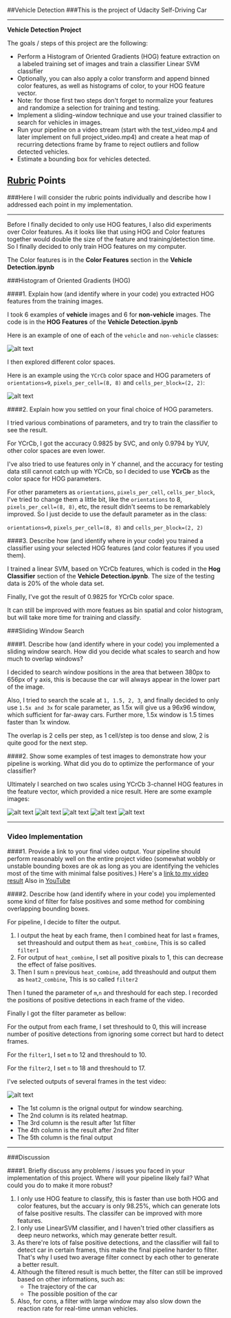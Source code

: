 ##Vehicle Detection
###This is the project of Udacity Self-Driving Car

---

**Vehicle Detection Project**

The goals / steps of this project are the following:

* Perform a Histogram of Oriented Gradients (HOG) feature extraction on a labeled training set of images and train a classifier Linear SVM classifier
* Optionally, you can also apply a color transform and append binned color features, as well as histograms of color, to your HOG feature vector. 
* Note: for those first two steps don't forget to normalize your features and randomize a selection for training and testing.
* Implement a sliding-window technique and use your trained classifier to search for vehicles in images.
* Run your pipeline on a video stream (start with the test_video.mp4 and later implement on full project_video.mp4) and create a heat map of recurring detections frame by frame to reject outliers and follow detected vehicles.
* Estimate a bounding box for vehicles detected.

[//]: # (Image References)
[image1]: ./output_images/car_not_car.png
[image2]: ./output_images/HOG_example.png
[image3]: ./output_images/sliding_window1.png
[image4]: ./output_images/sliding_window2.png
[image5]: ./output_images/sliding_window3.png
[image6]: ./output_images/sliding_window4.png
[image7]: ./output_images/sliding_window5.png
[image8]: ./output_images/t1_10|12_17|18.png
[video1]: ./output_images/output_10|12_17|18.mp4

## [Rubric](https://review.udacity.com/#!/rubrics/513/view) Points
###Here I will consider the rubric points individually and describe how I addressed each point in my implementation.  

---

Before I finally decided to only use HOG features, I also did experiments over Color features. As it looks like that using HOG and Color features together would double the size of the feature and training/detection time. So I finally decided to only train HOG features on my computer.

The Color features is in the **Color Features** section in the **Vehicle Detection.ipynb**

###Histogram of Oriented Gradients (HOG)

####1. Explain how (and identify where in your code) you extracted HOG features from the training images.

I took 6 examples of **vehicle** images and 6 for **non-vehicle** images. The code is in the **HOG Features** of the **Vehicle Detection.ipynb**

Here is an example of one of each of the `vehicle` and `non-vehicle` classes:

![alt text][image1]

I then explored different color spaces. 

Here is an example using the `YCrCb` color space and HOG parameters of `orientations=9`, `pixels_per_cell=(8, 8)` and `cells_per_block=(2, 2)`:


![alt text][image2]

####2. Explain how you settled on your final choice of HOG parameters.

I tried various combinations of parameters, and try to train the classifier to see the result.

For YCrCb, I got the accuracy 0.9825 by SVC, and only 0.9794 by YUV, other color spaces are even lower.

I've also tried to use features only in Y channel, and the accuracy for testing data still cannot catch up with YCrCb, so I decided to use **YCrCb** as the color space for HOG parameters.

For other parameters as `orientations`, `pixels_per_cell`, `cells_per_block`, I've tried to change them a little bit, like the `orientations` to 8, `pixels_per_cell=(8, 8)`, etc, the result didn't seems to be remarkablely improved. So I just decide to use the default parameter as in the class:

`orientations=9`, `pixels_per_cell=(8, 8)` and `cells_per_block=(2, 2)`

####3. Describe how (and identify where in your code) you trained a classifier using your selected HOG features (and color features if you used them).

I trained a linear SVM, based on YCrCb features, which is coded in the **Hog Classifier** section of the **Vehicle Detection.ipynb**. The size of the testing data is 20% of the whole data set. 

Finally, I've got the result of 0.9825 for YCrCb color space.

It can still be improved with more featues as bin spatial and color histogram, but will take more time for training and classify.

###Sliding Window Search

####1. Describe how (and identify where in your code) you implemented a sliding window search.  How did you decide what scales to search and how much to overlap windows?

I decided to search window positions in the area that between 380px to 656px of y axis, this is because the car will always appear in the lower part of the image.

Also, I tried to search the scale at `1, 1.5, 2, 3`, and finally decided to only use `1.5x and 3x` for scale parameter, as 1.5x will give us a 96x96 window, which sufficient for far-away cars. Further more, 1.5x window is 1.5 times faster than 1x window.

The overlap is 2 cells per step, as 1 cell/step is too dense and slow, 2 is quite good for the next step.

####2. Show some examples of test images to demonstrate how your pipeline is working.  What did you do to optimize the performance of your classifier?

Ultimately I searched on two scales using YCrCb 3-channel HOG features in the feature vector, which provided a nice result.  Here are some example images:

![alt text][image3]
![alt text][image4]
![alt text][image5]
![alt text][image6]
![alt text][image7]

---

### Video Implementation

####1. Provide a link to your final video output.  Your pipeline should perform reasonably well on the entire project video (somewhat wobbly or unstable bounding boxes are ok as long as you are identifying the vehicles most of the time with minimal false positives.)
Here's a [link to my video result](./project_video.mp4)
Also in [YouTube](https://youtu.be/Sb87V5ln7G0)


####2. Describe how (and identify where in your code) you implemented some kind of filter for false positives and some method for combining overlapping bounding boxes.

For pipeline, I decide to filter the output.

1. I output the heat by each frame, then I combined heat for last `m` frames, set threashould and output them as `heat_combine`, This is so called `filter1`
2. For output of `heat_combine`, I set all positive pixals to 1, this can decrease the effect of false positives.
3. Then I sum `n` previous `heat_combine`, add threashould and output them as `heat2_combine`, This is so called `filter2` 

Then I tuned the parameter of `m`,`n` and threshould for each step.
I recorded the positions of positive detections in each frame of the video.

Finally I got the filter parameter as bellow:

For the output from each frame, I set threshould to 0, this will increase number of positive detections from ignoring some correct but hard to detect frames.

For the `filter1`, I set `m` to 12 and threshould to 10.

For the `filter2`, I set `n` to 18 and threshould to 17.

I've selected outputs of several frames in the test video:

![alt text][image8]

* The 1st column is the orignal output for window searching.
* The 2nd column is its related heatmap.
* The 3rd column is the result after 1st filter
* The 4th column is the result after 2nd filter
* The 5th column is the final output


---

###Discussion

####1. Briefly discuss any problems / issues you faced in your implementation of this project.  Where will your pipeline likely fail?  What could you do to make it more robust?

1. I only use HOG feature to classify, this is faster than use both HOG and color features, but the accuary is only 98.25%, which can generate lots of false positive results. The classifer can be improved with more features.
2. I only use LinearSVM classifier, and I haven't tried other classifiers as deep neuro networks, which may generate better result.
3. As there're lots of false positive detections, and the classifier will fail to detect car in certain frames, this make the final pipeline harder to filter. That's why I used two average filter connect by each other to generate a better result. 
4. Although the filtered result is much better, the filter can still be improved based on other informations, such as:
   * The trajectory of the car
   * The possible position of the car
5. Also, for cons, a filter with large window may also slow down the reaction rate for real-time unman vehicles.

